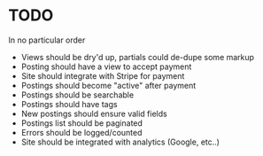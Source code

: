 # TODO #

In no particular order

* Views should be dry'd up, partials could de-dupe some markup
* Posting should have a view to accept payment
* Site should integrate with Stripe for payment
* Postings should become "active" after payment
* Postings should be searchable
* Postings should have tags
* New postings should ensure valid fields
* Postings list should be paginated
* Errors should be logged/counted
* Site should be integrated with analytics (Google, etc..)